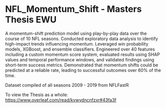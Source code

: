 # NFL_Momentum_Shift - Masters Thesis EWU
A momentum-shift prediction model using play-by-play data over the course of 10 NFL seasons. Conducted exploratory data analysis to identify high-impact trends influencing momentum. Leveraged win probability models, XGBoost, and ensemble classifiers. Engineered over 40 features including a custom momentum score system, evaluated results using SHAP values and temporal performance windows, and validated findings using short-term success metrics. Demonstrated that momentum shifts could be predicted at a reliable rate, leading to successful outcomes over 60% of the time.


Dataset compiled of all seasons 2009 - 2019 from NFLFastR

To view the Thesis as a whole: https://www.overleaf.com/read/kvwydncnfzxr#43fa3f

